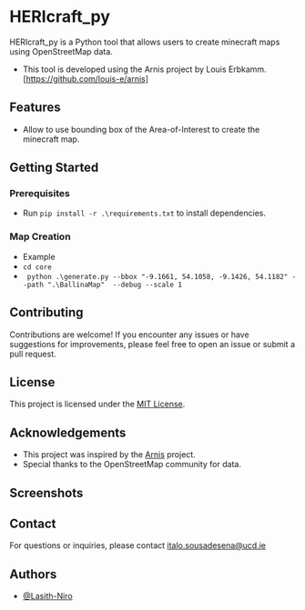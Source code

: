 
# HERIcraft_py

HERIcraft_py is a Python tool that allows users to create minecraft maps using OpenStreetMap data. 

* This tool is developed using the Arnis project by Louis Erbkamm. [https://github.com/louis-e/arnis]

## Features

- Allow to use bounding box of the Area-of-Interest to create the minecraft map.


## Getting Started

### Prerequisites
- Run `pip install -r .\requirements.txt` to install dependencies.

### Map Creation
- Example 
- `cd core`
- ` python .\generate.py --bbox "-9.1661, 54.1058, -9.1426, 54.1182" --path ".\BallinaMap"  --debug --scale 1`

## Contributing

Contributions are welcome! If you encounter any issues or have suggestions for improvements, please feel free to open an issue or submit a pull request.

## License

This project is licensed under the [MIT License](LICENSE).

## Acknowledgements

- This project was inspired by the [Arnis](https://github.com/louis-e/arnis) project.
- Special thanks to the OpenStreetMap community for data.

## Screenshots



## Contact

For questions or inquiries, please contact italo.sousadesena@ucd.ie


## Authors

- [@Lasith-Niro](https://www.github.com/Lasith-Niro)

